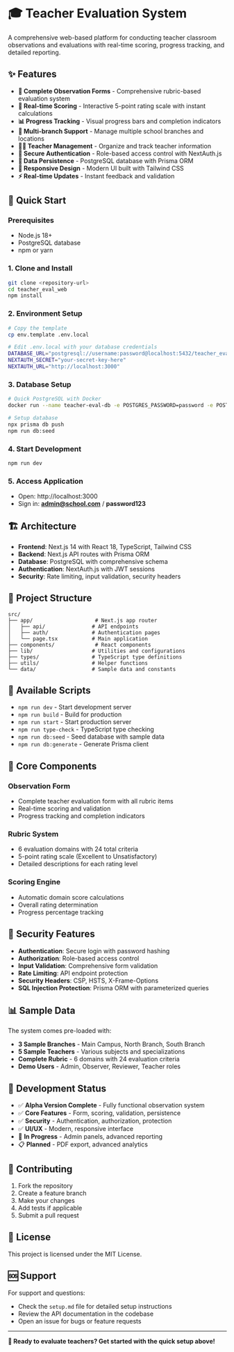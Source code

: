 # 🎓 Teacher Evaluation System

A comprehensive web-based platform for conducting teacher classroom observations and evaluations with real-time scoring, progress tracking, and detailed reporting.

## ✨ Features

- **📝 Complete Observation Forms** - Comprehensive rubric-based evaluation system
- **🎯 Real-time Scoring** - Interactive 5-point rating scale with instant calculations
- **📊 Progress Tracking** - Visual progress bars and completion indicators
- **🏫 Multi-branch Support** - Manage multiple school branches and locations
- **👨‍🏫 Teacher Management** - Organize and track teacher information
- **🔐 Secure Authentication** - Role-based access control with NextAuth.js
- **💾 Data Persistence** - PostgreSQL database with Prisma ORM
- **📱 Responsive Design** - Modern UI built with Tailwind CSS
- **⚡ Real-time Updates** - Instant feedback and validation

## 🚀 Quick Start

### Prerequisites
- Node.js 18+ 
- PostgreSQL database
- npm or yarn

### 1. Clone and Install
```bash
git clone <repository-url>
cd teacher_eval_web
npm install
```

### 2. Environment Setup
```bash
# Copy the template
cp env.template .env.local

# Edit .env.local with your database credentials
DATABASE_URL="postgresql://username:password@localhost:5432/teacher_eval_db"
NEXTAUTH_SECRET="your-secret-key-here"
NEXTAUTH_URL="http://localhost:3000"
```

### 3. Database Setup
```bash
# Quick PostgreSQL with Docker
docker run --name teacher-eval-db -e POSTGRES_PASSWORD=password -e POSTGRES_DB=teacher_eval_db -p 5432:5432 -d postgres:15

# Setup database
npx prisma db push
npm run db:seed
```

### 4. Start Development
```bash
npm run dev
```

### 5. Access Application
- Open: http://localhost:3000
- Sign in: **admin@school.com** / **password123**

## 🏗️ Architecture

- **Frontend**: Next.js 14 with React 18, TypeScript, Tailwind CSS
- **Backend**: Next.js API routes with Prisma ORM
- **Database**: PostgreSQL with comprehensive schema
- **Authentication**: NextAuth.js with JWT sessions
- **Security**: Rate limiting, input validation, security headers

## 📁 Project Structure

```
src/
├── app/                    # Next.js app router
│   ├── api/               # API endpoints
│   ├── auth/              # Authentication pages
│   └── page.tsx           # Main application
├── components/             # React components
├── lib/                   # Utilities and configurations
├── types/                 # TypeScript type definitions
├── utils/                 # Helper functions
└── data/                  # Sample data and constants
```

## 🔧 Available Scripts

- `npm run dev` - Start development server
- `npm run build` - Build for production
- `npm run start` - Start production server
- `npm run type-check` - TypeScript type checking
- `npm run db:seed` - Seed database with sample data
- `npm run db:generate` - Generate Prisma client

## 🎯 Core Components

### Observation Form
- Complete teacher evaluation form with all rubric items
- Real-time scoring and validation
- Progress tracking and completion indicators

### Rubric System
- 6 evaluation domains with 24 total criteria
- 5-point rating scale (Excellent to Unsatisfactory)
- Detailed descriptions for each rating level

### Scoring Engine
- Automatic domain score calculations
- Overall rating determination
- Progress percentage tracking

## 🔐 Security Features

- **Authentication**: Secure login with password hashing
- **Authorization**: Role-based access control
- **Input Validation**: Comprehensive form validation
- **Rate Limiting**: API endpoint protection
- **Security Headers**: CSP, HSTS, X-Frame-Options
- **SQL Injection Protection**: Prisma ORM with parameterized queries

## 📊 Sample Data

The system comes pre-loaded with:
- **3 Sample Branches** - Main Campus, North Branch, South Branch
- **5 Sample Teachers** - Various subjects and specializations
- **Complete Rubric** - 6 domains with 24 evaluation criteria
- **Demo Users** - Admin, Observer, Reviewer, Teacher roles

## 🚧 Development Status

- ✅ **Alpha Version Complete** - Fully functional observation system
- ✅ **Core Features** - Form, scoring, validation, persistence
- ✅ **Security** - Authentication, authorization, protection
- ✅ **UI/UX** - Modern, responsive interface
- 🔄 **In Progress** - Admin panels, advanced reporting
- 📋 **Planned** - PDF export, advanced analytics

## 🤝 Contributing

1. Fork the repository
2. Create a feature branch
3. Make your changes
4. Add tests if applicable
5. Submit a pull request

## 📄 License

This project is licensed under the MIT License.

## 🆘 Support

For support and questions:
- Check the `setup.md` file for detailed setup instructions
- Review the API documentation in the codebase
- Open an issue for bugs or feature requests

---

**🎉 Ready to evaluate teachers? Get started with the quick setup above!**
